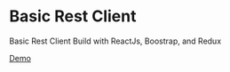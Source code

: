 # Basic Rest Client

Basic Rest Client Build with ReactJs, Boostrap, and Redux


[Demo](https://rizsyad.github.io/BasicRest)
